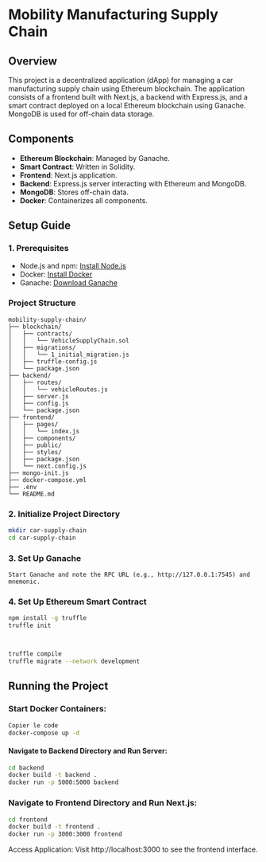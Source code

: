 # Mobility Manufacturing Supply Chain

## Overview

This project is a decentralized application (dApp) for managing a car manufacturing supply chain using Ethereum blockchain. The application consists of a frontend built with Next.js, a backend with Express.js, and a smart contract deployed on a local Ethereum blockchain using Ganache. MongoDB is used for off-chain data storage.

## Components

-   **Ethereum Blockchain**: Managed by Ganache.
-   **Smart Contract**: Written in Solidity.
-   **Frontend**: Next.js application.
-   **Backend**: Express.js server interacting with Ethereum and MongoDB.
-   **MongoDB**: Stores off-chain data.
-   **Docker**: Containerizes all components.

## Setup Guide

### 1. Prerequisites

-   Node.js and npm: [Install Node.js](https://nodejs.org/)
-   Docker: [Install Docker](https://www.docker.com/products/docker-desktop)
-   Ganache: [Download Ganache](https://www.trufflesuite.com/ganache)

### Project Structure

```
mobility-supply-chain/
├── blockchain/
│   ├── contracts/
│   │   └── VehicleSupplyChain.sol
│   ├── migrations/
│   │   └── 1_initial_migration.js
│   ├── truffle-config.js
│   └── package.json
├── backend/
│   ├── routes/
│   │   └── vehicleRoutes.js
│   ├── server.js
│   ├── config.js
│   └── package.json
├── frontend/
│   ├── pages/
│   │   └── index.js
│   ├── components/
│   ├── public/
│   ├── styles/
│   ├── package.json
│   └── next.config.js
├── mongo-init.js
├── docker-compose.yml
├── .env
└── README.md

```

### 2. Initialize Project Directory

```sh
mkdir car-supply-chain
cd car-supply-chain
```

### 3. Set Up Ganache

    Start Ganache and note the RPC URL (e.g., http://127.0.0.1:7545) and mnemonic.

### 4. Set Up Ethereum Smart Contract

```sh
npm install -g truffle
truffle init



truffle compile
truffle migrate --network development

```

## Running the Project

### Start Docker Containers:

```sh
Copier le code
docker-compose up -d
```

#### Navigate to Backend Directory and Run Server:

```sh
cd backend
docker build -t backend .
docker run -p 5000:5000 backend
```

### Navigate to Frontend Directory and Run Next.js:

```sh
cd frontend
docker build -t frontend .
docker run -p 3000:3000 frontend
```

Access Application:
Visit http://localhost:3000 to see the frontend interface.
